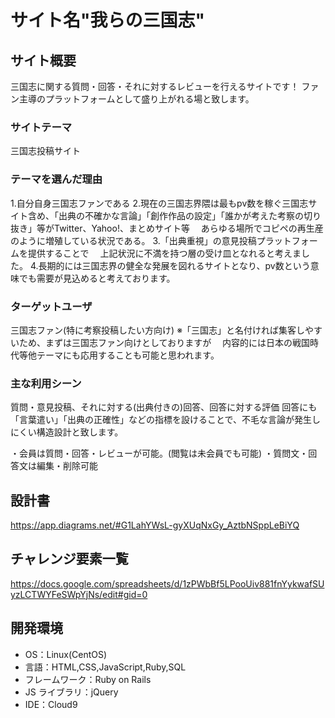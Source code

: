 # サイト名"我らの三国志"

## サイト概要

三国志に関する質問・回答・それに対するレビューを行えるサイトです！
ファン主導のプラットフォームとして盛り上がれる場と致します。

### サイトテーマ
三国志投稿サイト

### テーマを選んだ理由
1.自分自身三国志ファンである
2.現在の三国志界隈は最もpv数を稼ぐ三国志サイト含め、「出典の不確かな言論」「創作作品の設定」「誰かが考えた考察の切り抜き」等がTwitter、Yahoo!、まとめサイト等
　あらゆる場所でコピペの再生産のように増殖している状況である。
3.「出典重視」の意見投稿プラットフォームを提供することで
　上記状況に不満を持つ層の受け皿となれると考えました。
4.長期的には三国志界の健全な発展を図れるサイトとなり、pv数という意味でも需要が見込めると考えております。

### ターゲットユーザ
三国志ファン(特に考察投稿したい方向け)
※「三国志」と名付ければ集客しやすいため、まずは三国志ファン向けとしておりますが
　内容的には日本の戦国時代等他テーマにも応用することも可能と思われます。

### 主な利用シーン
質問・意見投稿、それに対する(出典付きの)回答、回答に対する評価
回答にも「言葉遣い」「出典の正確性」などの指標を設けることで、不毛な言論が発生しにくい構造設計と致します。

・会員は質問・回答・レビューが可能。(閲覧は未会員でも可能)
・質問文・回答文は編集・削除可能

## 設計書
<https://app.diagrams.net/#G1LahYWsL-gyXUqNxGy_AztbNSppLeBiYQ>

## チャレンジ要素一覧
<https://docs.google.com/spreadsheets/d/1zPWbBf5LPooUiv881fnYykwafSUyzLCTWYFeSWpYjNs/edit#gid=0>

## 開発環境

- OS：Linux(CentOS)
- 言語：HTML,CSS,JavaScript,Ruby,SQL
- フレームワーク：Ruby on Rails
- JS ライブラリ：jQuery
- IDE：Cloud9
